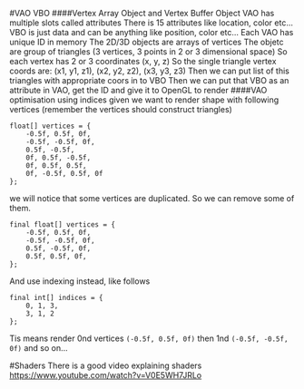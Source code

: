 #VAO VBO
####Vertex Array Object and Vertex Buffer Object
VAO has multiple slots called attributes
There is 15 attributes like location, color etc...
VBO is just data and can be anything like position, color etc...
Each VAO has unique ID in memory
The 2D/3D objects are arrays of vertices
The objetc are group of triangles (3 vertices, 3 points in 2 or 3 dimensional space)
So each vertex has 2 or 3 coordinates (x, y, z)
So the single triangle vertex coords are:
(x1, y1, z1), (x2, y2, z2), (x3, y3, z3)
Then we can put list of this triangles with appropriate coors in to VBO
Then we can put that VBO as an attribute in VAO, get the ID and give it to OpenGL to render
####VAO optimisation using indices
given we want to render shape with following vertices (remember the vertices should construct triangles)

~~~
float[] vertices = { 
    -0.5f, 0.5f, 0f, 
    -0.5f, -0.5f, 0f, 
    0.5f, -0.5f, 
    0f, 0.5f, -0.5f, 
    0f, 0.5f, 0.5f, 
    0f, -0.5f, 0.5f, 0f
};
~~~

we will notice that some vertices are duplicated.
So we can remove some of them.
~~~
final float[] vertices = {
    -0.5f, 0.5f, 0f,
    -0.5f, -0.5f, 0f,
    0.5f, -0.5f, 0f,
    0.5f, 0.5f, 0f,
};
~~~
And use indexing instead, like follows
~~~
final int[] indices = {
    0, 1, 3,
    3, 1, 2
};
~~~
Tis means render 0nd vertices `(-0.5f, 0.5f, 0f)` then 1nd `(-0.5f, -0.5f, 0f)` and so on...

#Shaders
There is a good video explaining shaders https://www.youtube.com/watch?v=V0E5WH7JRLo
